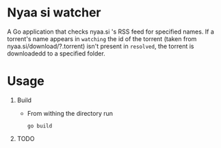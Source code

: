 # Nyaa si watcher

A Go application that checks nyaa.si 's RSS feed for specified names. If a torrent's name appears in `watching` the id of the torrent (taken from nyaa.si/download/?.torrent)  isn't present in `resolved`, the torrent is downloadedd to a specified folder.

# Usage

1. Build

    - From withing the  directory run
    
        ```
        go build
        ```

2. TODO